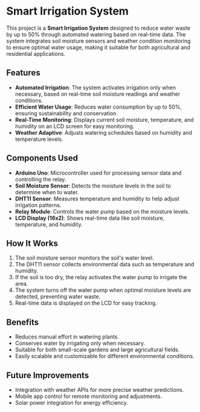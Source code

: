 # Smart Irrigation System

This project is a **Smart Irrigation System** designed to reduce water waste by up to 50% through automated watering based on real-time data. The system integrates soil moisture sensors and weather condition monitoring to ensure optimal water usage, making it suitable for both agricultural and residential applications.

## Features
- **Automated Irrigation**: The system activates irrigation only when necessary, based on real-time soil moisture readings and weather conditions.
- **Efficient Water Usage**: Reduces water consumption by up to 50%, ensuring sustainability and conservation.
- **Real-Time Monitoring**: Displays current soil moisture, temperature, and humidity on an LCD screen for easy monitoring.
- **Weather Adaptive**: Adjusts watering schedules based on humidity and temperature levels.

## Components Used
- **Arduino Uno**: Microcontroller used for processing sensor data and controlling the relay.
- **Soil Moisture Sensor**: Detects the moisture levels in the soil to determine when to water.
- **DHT11 Sensor**: Measures temperature and humidity to help adjust irrigation patterns.
- **Relay Module**: Controls the water pump based on the moisture levels.
- **LCD Display (16x2)**: Shows real-time data like soil moisture, temperature, and humidity.

## How It Works
1. The soil moisture sensor monitors the soil's water level.
2. The DHT11 sensor collects environmental data such as temperature and humidity.
3. If the soil is too dry, the relay activates the water pump to irrigate the area.
4. The system turns off the water pump when optimal moisture levels are detected, preventing water waste.
5. Real-time data is displayed on the LCD for easy tracking.

## Benefits
- Reduces manual effort in watering plants.
- Conserves water by irrigating only when necessary.
- Suitable for both small-scale gardens and large agricultural fields.
- Easily scalable and customizable for different environmental conditions.

## Future Improvements
- Integration with weather APIs for more precise weather predictions.
- Mobile app control for remote monitoring and adjustments.
- Solar power integration for energy efficiency.

